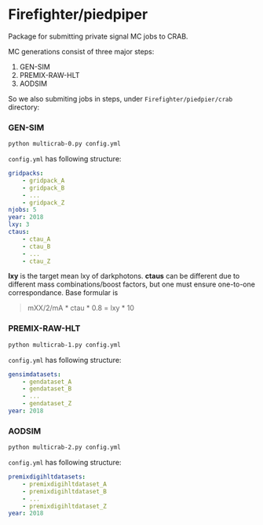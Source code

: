 Firefighter/piedpiper
=====================

Package for submitting private signal MC jobs to CRAB.

MC generations consist of three major steps:
1. GEN-SIM
2. PREMIX-RAW-HLT
3. AODSIM

So we also submiting jobs in steps, under `Firefighter/piedpier/crab` directory:

### GEN-SIM
```bash
python multicrab-0.py config.yml
```

`config.yml` has following structure:
```yml
gridpacks:
    - gridpack_A
    - gridpack_B
    - ...
    - gridpack_Z
njobs: 5
year: 2018
lxy: 3
ctaus:
    - ctau_A
    - ctau_B
    - ...
    - ctau_Z
```

**lxy** is the target mean lxy of darkphotons. **ctaus** can be different due to different mass combinations/boost factors, but one must ensure one-to-one correspondance. Base formular is
> mXX/2/mA * ctau * 0.8 = lxy * 10

### PREMIX-RAW-HLT
```bash
python multicrab-1.py config.yml
```

`config.yml` has following structure:
```yml
gensimdatasets:
    - gendataset_A
    - gendataset_B
    - ...
    - gendataset_Z
year: 2018
```

### AODSIM
```bash
python multicrab-2.py config.yml
```

`config.yml` has following structure:
```yml
premixdigihltdatasets:
    - premixdigihltdataset_A
    - premixdigihltdataset_B
    - ...
    - premixdigihltdataset_Z
year: 2018
```
